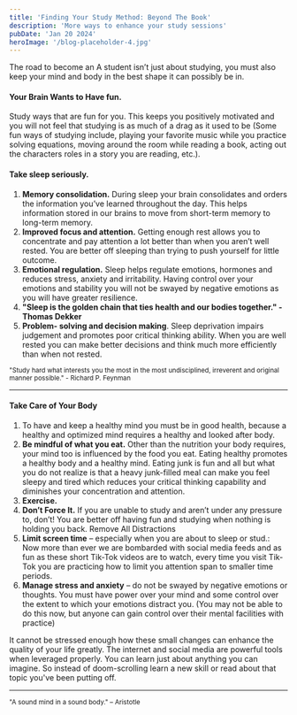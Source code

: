 ```yaml
---
title: 'Finding Your Study Method: Beyond The Book'
description: 'More ways to enhance your study sessions'
pubDate: 'Jan 20 2024'
heroImage: '/blog-placeholder-4.jpg'
---
```


The road to become an A student isn’t just about studying, you must also keep your mind and body in the best shape it  can possibly be in.
#### Your Brain Wants to Have fun.
Study ways that are fun for you. This keeps you positively motivated and you will not feel that studying is as much of a drag as it used to be (Some fun ways of studying include, playing your favorite music while you practice
solving equations, moving around the room while reading a book, acting out the characters roles
in a story you are reading, etc.).
#### Take sleep seriously.
1. __Memory consolidation.__
During sleep your brain consolidates and orders the information you’ve learned throughout the day. This helps information stored in our brains to move from short-term memory to long-term memory.
2. __Improved focus and attention.__
Getting enough rest allows you to concentrate and pay attention a lot better than when you
aren’t well rested. You are better off sleeping than trying to push yourself for little outcome.
3. __Emotional regulation.__
Sleep helps regulate emotions, hormones and reduces stress, anxiety and irritability. Having
control over your emotions and stability you will not be swayed by negative emotions as you will
have greater resilience.
4. __"Sleep is the golden chain that ties health and our bodies together." - Thomas Dekker__
5. __Problem- solving and decision making__.
Sleep deprivation impairs judgement and promotes poor critical thinking ability. When you are
well rested you can make better decisions and think much more efficiently than when not
rested.

<small>"Study hard what interests you the most in the most undisciplined, irreverent and original manner
possible." - Richard P. Feynman</small><hr/>

#### Take Care of Your Body
1. To have and keep a healthy mind you must be in good health, because a healthy and optimized
mind requires a healthy and looked after body.
2. __Be mindful of what you eat.__
Other than the nutrition your body requires, your mind too is influenced by the food you eat.
Eating healthy promotes a healthy body and a healthy mind. Eating junk is fun and all but what
you do not realize is that a heavy junk-filled meal can make you feel sleepy and tired which
reduces your critical thinking capability and diminishes your concentration and attention.
3. __Exercise.__
4. __Don’t Force It.__ If you are unable to study and aren’t under any pressure to, don’t! You are better off having fun
and studying when nothing is holding you back.
Remove All Distractions
5. __Limit screen time__ – especially when you are about to sleep or stud.: Now more than ever we are bombarded with social media feeds and as fun as these short Tik-Tok videos are to watch, every time you visit Tik-Tok you are practicing how to limit you attention span to smaller time periods.
6. __Manage stress and anxiety__ – do not be swayed by negative emotions or thoughts. You must
have power over your mind and some control over the extent to which your emotions distract
you. (You may not be able to do this now, but anyone can gain control over their mental
facilities with practice)

It cannot be stressed enough how these small changes can enhance the quality of your life greatly. The internet and social media are powerful tools when leveraged properly. You can learn just about anything you can imagine. So instead of doom-scrolling learn a new skill or read about that topic you've been putting off.
<hr/><small>"A sound mind in a sound body." – Aristotle</small>
